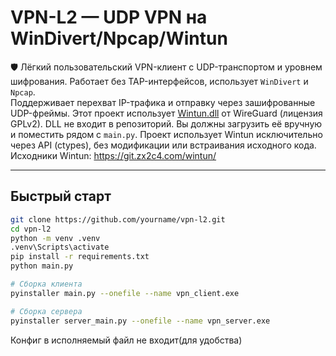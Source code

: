 # VPN-L2 — UDP VPN на WinDivert/Npcap/Wintun

🛡 Лёгкий пользовательский VPN-клиент с UDP-транспортом и уровнем шифрования. Работает без TAP-интерфейсов, использует `WinDivert` и `Npcap`.  
Поддерживает перехват IP-трафика и отправку через зашифрованные UDP-фреймы. Этот проект использует [Wintun.dll](https://www.wintun.net) от WireGuard (лицензия GPLv2).
DLL не входит в репозиторий. Вы должны загрузить её вручную и поместить рядом с `main.py`. Проект использует Wintun исключительно через API (ctypes), без модификации или встраивания исходного кода. Исходники Wintun: https://git.zx2c4.com/wintun/


---

## Быстрый старт

```bash
git clone https://github.com/yourname/vpn-l2.git
cd vpn-l2
python -m venv .venv
.venv\Scripts\activate
pip install -r requirements.txt
python main.py

# Сборка клиента
pyinstaller main.py --onefile --name vpn_client.exe

# Сборка сервера
pyinstaller server_main.py --onefile --name vpn_server.exe
```
Конфиг в исполняемый файл не входит(для удобства)